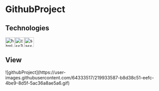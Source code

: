 # GithubProject

<h2>Technologies</h2>
<img src="https://cdn.jsdelivr.net/gh/devicons/devicon/icons/html5/html5-original.svg" height="30" width="30" alt="html5 logo"  /><img src="https://cdn.jsdelivr.net/gh/devicons/devicon/icons/css3/css3-original.svg" height="30" width="30" alt="css3 logo"  /><img src="https://cdn.jsdelivr.net/gh/devicons/devicon/icons/sass/sass-original.svg" height="30" width="30" alt="sass logo"  />
  
<h2>View</h2>
![githubProject](https://user-images.githubusercontent.com/64333517/219933587-b8d38c51-eefc-4be9-8d5f-5ac36a8ae5a6.gif)

